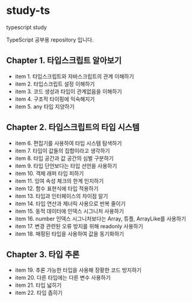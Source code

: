 # study-ts
typescript study

TypeScript 공부용 repository 입니다.

## Chapter 1. 타입스크립트 알아보기
- item 1. 타입스크립트와 자바스크립트의 관계 이해하기
- item 2. 타입스크립트 설정 이해하기
- item 3. 코드 생성과 타입이 관계없음을 이해하기
- item 4. 구조적 타이핑에 익숙해지기
- item 5. any 타입 지양하기

## Chapter 2. 타입스크립트의 타입 시스템
- item 6. 편집기를 사용하여 타입 시스템 탐색하기
- item 7. 타입이 값들의 집합이라고 생각하기
- item 8. 타입 공간과 값 공간의 심벌 구분하기
- item 9. 타입 단언보다는 타입 선언을 사용하기
- item 10. 객체 래퍼 타입 피하기
- item 11. 잉여 속성 체크의 한계 인지하기
- item 12. 함수 표현식에 타입 적용하기
- item 13. 타입과 인터페이스의 차이점 알기
- item 14. 타입 연산과 제너릭 사용으로 반복 줄이기
- item 15. 동적 데이터에 인덱스 시그니처 사용하기
- item 16. number 인덱스 시그니처보다는 Array, 튜플, ArrayLike를 사용하기
- item 17. 변경 관련된 오류 방지를 위해 readonly 사용하기
- item 18. 매핑된 타입을 사용하여 값을 동기화하기

## Chapter 3. 타입 추론
- item 19. 추론 가능한 타입을 사용해 장황한 코드 방지하기
- item 20. 다른 타입에는 다른 변수 사용하기
- item 21. 타입 넓히기
- item 22. 타입 좁히기